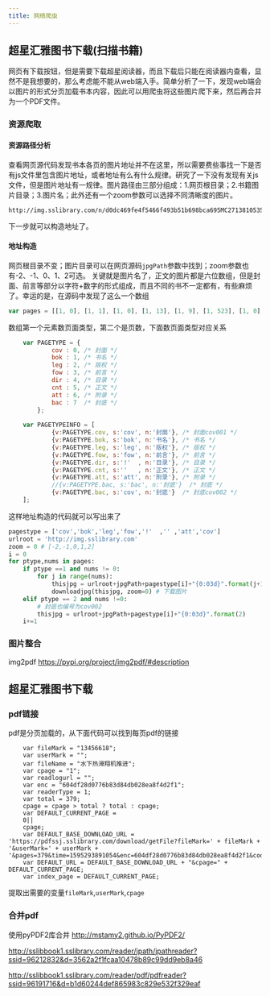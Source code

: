 ```yaml
---
title: 网络爬虫
---
```


## 超星汇雅图书下载(扫描书籍)
网页有下载按钮，但是需要下载超星阅读器，而且下载后只能在阅读器内查看，显然不是我想要的，那么考虑能不能从web端入手。简单分析了一下，发现web端会以图片的形式分页加载书本内容，因此可以用爬虫将这些图片爬下来，然后再合并为一个PDF文件。
### 资源爬取
#### 资源路径分析
查看网页源代码发现书本各页的图片地址并不在这里，所以需要费些事找一下是否有js文件里包含图片地址，或者地址有么有什么规律。研究了一下没有发现有关js文件，但是图片地址有一规律。图片路径由三部分组成：1.网页根目录；2.书籍图片目录；3.图片名；此外还有一个zoom参数可以选择不同清晰度的图片。
```
http://img.sslibrary.com/n/d0dc469fe4f5466f493b51b698bca695MC271381053566/img1/DD40F4EA27915A9DEE69D9A0EF09275657F7C13243DF48BD23C577FB398E6C13BA36DAB954A5B63C24EC18E98E2FC6630A90B009F1A19E6D30CB26B70A72122D9E0ECFFADA760525BDD9E70EFF0BB6111745D90F190DAEE1F61A15B8E3FBF64185249C6A6136457C3819816597A3B1271EDE/nf1/qw/14538123/B84856D658BA4FCEAA917DD97035DE08/00001?/zoom=0
```
下一步就可以构造地址了。
#### 地址构造
网页根目录不变；图片目录可以在网页源码`jpgPath`参数中找到；zoom参数也有-2、-1、0、1、2可选。
关键就是图片名了，正文的图片都是六位数组，但是封面、前言等部分以字符+数字的形式组成，而且不同的书不一定都有，有些麻烦了。幸运的是，在源码中发现了这么一个数组
```javascript
var pages = [[1, 0], [1, 1], [1, 0], [1, 13], [1, 9], [1, 523], [1, 0], [2, 2]];
```
数组第一个元素数页面类型，第二个是页数，下面数页面类型对应关系
```javascript
	var PAGETYPE = {
			cov : 0, /* 封面 */
			bok : 1, /* 书名 */
			leg : 2, /* 版权 */
			fow : 3, /* 前言 */
			dir : 4, /* 目录 */
			cnt : 5, /* 正文 */
			att : 6, /* 附录 */
			bac : 7  /* 封底 */
		};
		
	var PAGETYPEINFO = [
			{v:PAGETYPE.cov, s:'cov', n:'封面'}, /* 封面cov001 */
			{v:PAGETYPE.bok, s:'bok', n:'书名'}, /* 书名 */
			{v:PAGETYPE.leg, s:'leg', n:'版权'}, /* 版权 */
			{v:PAGETYPE.fow, s:'fow', n:'前言'}, /* 前言 */
			{v:PAGETYPE.dir, s:'!'  , n:'目录'}, /* 目录 */
			{v:PAGETYPE.cnt, s:''   , n:'正文'}, /* 正文 */
			{v:PAGETYPE.att, s:'att', n:'附录'}, /* 附录 */
			//{v:PAGETYPE.bac, s:'bac', n:'封底'}  /* 封底 */
			{v:PAGETYPE.bac, s:'cov', n:'封底'}  /* 封底cov002 */
	];
```
这样地址构造的代码就可以写出来了
```python
pagestype = ['cov','bok','leg','fow','!'  ,'' ,'att','cov']
urlroot = 'http://img.sslibrary.com'
zoom = 0 # [-2,-1,0,1,2]
i = 0
for ptype,nums in pages:
	if ptype ==1 and nums != 0:
		for j in range(nums):
			thisjpg = urlroot+jpgPath+pagestype[i]+"{0:03d}".format(j+1)
			downloadjpg(thisjpg, zoom=0) # 下载图片
	elif ptype == 2 and nums !=0:
		# 封底也编号为cov002
		thisjpg = urlroot+jpgPath+pagestype[i]+"{0:03d}".format(2)
	i+=1
```
### 图片整合 
img2pdf https://pypi.org/project/img2pdf/#description

## 超星汇雅图书下载
### pdf链接
pdf是分页加载的，从下面代码可以找到每页pdf的链接
```
    var fileMark = "13456618";
    var userMark = "";
    var fileName = "水下热滑翔机推进";
    var cpage = "1";
    var readlogurl = "";
    var enc = "604df28d0776b83d84db028ea8f4d2f1";
    var readerType = 1;
    var total = 379;
    cpage = cpage > total ? total : cpage;
    var DEFAULT_CURRENT_PAGE =
    0||
    cpage;
    var DEFAULT_BASE_DOWNLOAD_URL = 'https://pdfssj.sslibrary.com/download/getFile?fileMark=' + fileMark + '&userMark=' + userMark + '&pages=379&time=1595293891054&enc=604df28d0776b83d84db028ea8f4d2f1&code=519920e5e26e9c90fd31aed038c4745c';
    var DEFAULT_URL = DEFAULT_BASE_DOWNLOAD_URL + "&cpage=" + DEFAULT_CURRENT_PAGE;
    var index_page = DEFAULT_CURRENT_PAGE;
```
提取出需要的变量`fileMark`,`userMark`,`cpage`

### 合并pdf
使用pyPDF2库合并
http://mstamy2.github.io/PyPDF2/


http://sslibbook1.sslibrary.com/reader/jpath/jpathreader?ssid=96212832&d=3562a2f1fcaa10478b89c99dd9eb8a46

http://sslibbook1.sslibrary.com/reader/pdf/pdfreader?ssid=96191716&d=b1d60244def865983c829e532f329eaf